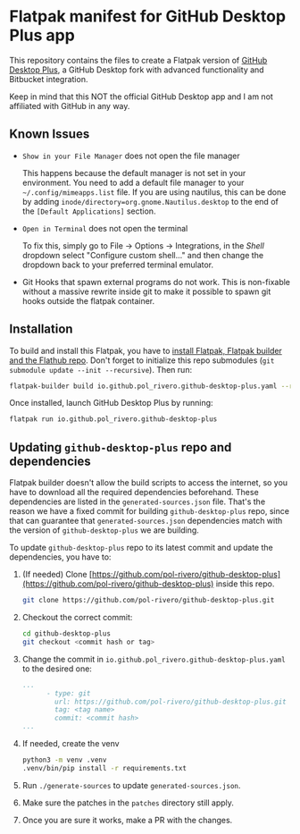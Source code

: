 Flatpak manifest for GitHub Desktop Plus app
=======================================

This repository contains the files to create a Flatpak version of [GitHub Desktop Plus](https://github.com/pol-rivero/github-desktop-plus), a GitHub Desktop fork with advanced functionality and Bitbucket integration.

Keep in mind that this NOT the official GitHub Desktop app and I am not affiliated with GitHub in any way.

Known Issues
------------

- `Show in your File Manager` does not open the file manager

    This happens because the default manager is not set in your environment. You need to add a default file manager to your `~/.config/mimeapps.list` file. If you are using nautilus, this can be done by adding `inode/directory=org.gnome.Nautilus.desktop` to the end of the `[Default Applications]` section.

- `Open in Terminal` does not open the terminal

    To fix this, simply go to File -> Options -> Integrations, in the *Shell* dropdown select "Configure custom shell..." and then change the dropdown back to your preferred terminal emulator.

- Git Hooks that spawn external programs do not work. This is non-fixable without a massive rewrite inside git to make it possible to spawn git hooks outside the flatpak container.


Installation
------------

To build and install this Flatpak, you have to [install Flatpak, Flatpak builder and the Flathub repo](https://flatpak.org/setup/). Don't forget to initialize this repo submodules (`git submodule update --init --recursive`). Then run:

```sh
flatpak-builder build io.github.pol_rivero.github-desktop-plus.yaml --repo=repo --install --force-clean --install-deps-from=flathub
```

Once installed, launch GitHub Desktop Plus by running:

```sh
flatpak run io.github.pol_rivero.github-desktop-plus
```

Updating `github-desktop-plus` repo and dependencies
----------------------------------------

Flatpak builder doesn't allow the build scripts to access the internet, so you have to download all the required dependencies beforehand. These dependencies are listed in the `generated-sources.json` file. That's the reason we have a fixed commit for building `github-desktop-plus` repo, since that can guarantee that `generated-sources.json` dependencies match with the version of `github-desktop-plus` we are building.

To update `github-desktop-plus` repo to its latest commit and update the dependencies, you have to:

1. (If needed) Clone [https://github.com/pol-rivero/github-desktop-plus](https://github.com/pol-rivero/github-desktop-plus) inside this repo.

    ```sh
    git clone https://github.com/pol-rivero/github-desktop-plus.git
    ```

1. Checkout the correct commit:

    ```sh
    cd github-desktop-plus
    git checkout <commit hash or tag>
    ```

1. Change the commit in `io.github.pol_rivero.github-desktop-plus.yaml` to the desired one:

    ```yaml
    ...
          - type: git
            url: https://github.com/pol-rivero/github-desktop-plus.git
            tag: <tag name>
            commit: <commit hash>
    ...
    ```

1. If needed, create the venv

    ```sh
    python3 -m venv .venv
    .venv/bin/pip install -r requirements.txt
    ```

1. Run `./generate-sources` to update `generated-sources.json`.

1. Make sure the patches in the `patches` directory still apply.

1. Once you are sure it works, make a PR with the changes.
